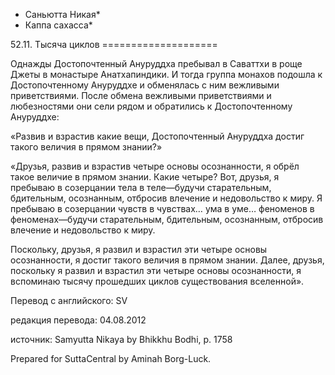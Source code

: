 * Саньютта Никая*
* Каппа сахасса*

52\.11\. Тысяча циклов
\=\=\=\=\=\=\=\=\=\=\=\=\=\=\=\=\=\=\=\=

Однажды Достопочтенный Ануруддха пребывал в Саваттхи в роще Джеты в монастыре Анатхапиндики\. И тогда группа монахов подошла к Достопочтенному Ануруддхе и обменялась с ним вежливыми приветствиями\. После обмена вежливыми приветствиями и любезностями они сели рядом и обратились к Достопочтенному Ануруддхе:

«Развив и взрастив какие вещи, Достопочтенный Ануруддха достиг такого величия в прямом знании?»

«Друзья, развив и взрастив четыре основы осознанности, я обрёл такое величие в прямом знании\. Какие четыре? Вот, друзья, я пребываю в созерцании тела в теле—будучи старательным, бдительным, осознанным, отбросив влечение и недовольство к миру\. Я пребываю в созерцании чувств в чувствах… ума в уме… феноменов в феноменах—будучи старательным, бдительным, осознанным, отбросив влечение и недовольство к миру\.

Поскольку, друзья, я развил и взрастил эти четыре основы осознанности, я достиг такого величия в прямом знании\. Далее, друзья, поскольку я развил и взрастил эти четыре основы осознанности, я вспоминаю тысячу прошедших циклов существования вселенной»\.

Перевод с английского: SV

редакция перевода: 04\.08\.2012

источник: Samyutta Nikaya by Bhikkhu Bodhi, p\. 1758

Prepared for SuttaCentral by Aminah Borg\-Luck\.